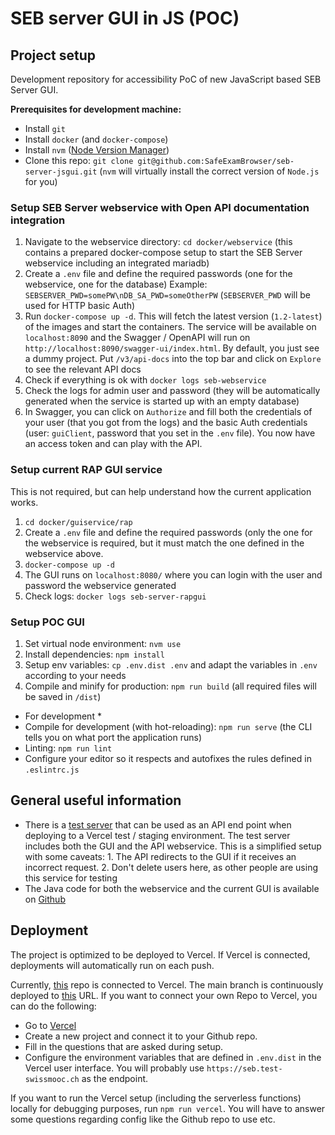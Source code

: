 # SEB server GUI in JS (POC)

## Project setup

Development repository for accessibility PoC of new JavaScript based SEB Server GUI.

**Prerequisites for development machine:**

* Install `git`
* Install `docker` (and `docker-compose`)
* Install `nvm` ([Node Version Manager](https://github.com/nvm-sh/nvm))
* Clone this repo: `git clone git@github.com:SafeExamBrowser/seb-server-jsgui.git` (`nvm` will virtually install the
  correct version of `Node.js` for you)

### Setup SEB Server webservice with Open API documentation integration

1. Navigate to the webservice directory: `cd docker/webservice` (this contains a prepared docker-compose setup to start
   the SEB Server webservice including an integrated mariadb)
2. Create a `.env` file and define the required passwords (one for the webservice, one for the database) Example:
   `SEBSERVER_PWD=somePW\nDB_SA_PWD=someOtherPW` (`SEBSERVER_PWD` will be used for HTTP basic Auth)
3. Run `docker-compose up -d`. This will fetch the latest version (`1.2-latest`) of the images and start the containers.
   The service will be available on `localhost:8090` and the Swagger / OpenAPI will run on
   `http://localhost:8090/swagger-ui/index.html`. By default, you just see a dummy project. Put `/v3/api-docs`
   into the top bar and click on `Explore` to see the relevant API docs
4. Check if everything is ok with `docker logs seb-webservice`
5. Check the logs for admin user and password (they will be automatically generated when the service is started up with
   an empty database)
6. In Swagger, you can click on `Authorize` and fill both the credentials of your user (that you got from the logs) and
   the basic Auth credentials (user: `guiClient`, password that you set in the `.env` file). You now have an access
   token and can play with the API.

### Setup current RAP GUI service

This is not required, but can help understand how the current application works.

1. `cd docker/guiservice/rap`
2. Create a `.env` file and define the required passwords (only the one for the webservice is required, but it must
   match the one defined in the webservice above.
3. `docker-compose up -d`
4. The GUI runs on `localhost:8080/` where you can login with the user and password the webservice generated
5. Check logs: `docker logs seb-server-rapgui`

### Setup POC GUI

1. Set virtual node environment: `nvm use`
2. Install dependencies: `npm install`
3. Setup env variables: `cp .env.dist .env` and adapt the variables in `.env` according to your needs
4. Compile and minify for production: `npm run build` (all required files will be saved in `/dist`)

* For development *
* Compile for development (with hot-reloading): `npm run serve` (the CLI tells you on what port the application runs)
* Linting: `npm run lint`
* Configure your editor so it respects and autofixes the rules defined in `.eslintrc.js`

## General useful information

* There is a [test server](https://seb.test-swissmooc.ch/sms) that can be used as an API end point when deploying to a
  Vercel test / staging environment. The test server includes both the GUI and the API webservice. This is a simplified
  setup with some caveats: 1. The API redirects to the GUI if it receives an incorrect request. 2. Don't delete users
  here, as other people are using this service for testing
* The Java code for both the webservice and the current GUI is available on
  [Github](https://github.com/SafeExamBrowser/seb-server)

## Deployment

The project is optimized to be deployed to Vercel. If Vercel is connected, deployments will automatically run on each
push.

Currently, [this](https://github.com/elHornair/seb-release) repo is connected to Vercel. The main branch is continuously
deployed to
[this](https://seb-release.vercel.app/) URL. If you want to connect your own Repo to Vercel, you can do the following:

* Go to [Vercel](https://vercel.com/)
* Create a new project and connect it to your Github repo.
* Fill in the questions that are asked during setup.
* Configure the environment variables that are defined in `.env.dist` in the Vercel user interface. You will probably
  use `https://seb.test-swissmooc.ch` as the endpoint.

If you want to run the Vercel setup (including the serverless functions) locally for debugging purposes,
run `npm run vercel`. You will have to answer some questions regarding config like the Github repo to use etc.
